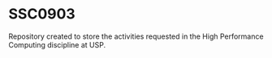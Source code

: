 # SSC0903
Repository created to store the activities requested in the High Performance Computing discipline at USP.
